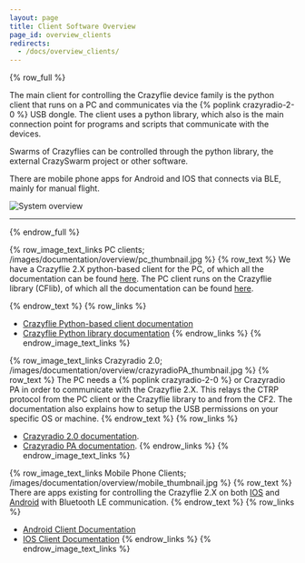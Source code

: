 ```yaml
---
layout: page
title: Client Software Overview
page_id: overview_clients
redirects:
  - /docs/overview_clients/
---
```


{% row_full %}

The main client for controlling the Crazyflie device family is the python client that runs on a PC and communicates via the {% poplink crazyradio-2-0 %} USB dongle. The client uses a python library, which also is the main connection point for programs and scripts that communicate with the devices.

Swarms of Crazyflies can be controlled through the python library, the external CrazySwarm project or other software.

There are mobile phone apps for Android and IOS that connects via BLE, mainly for manual flight.


![System overview](/images/documentation/overview/overview_clientsoftware.jpg)

---

{% endrow_full %}


{% row_image_text_links PC clients; /images/documentation/overview/pc_thumbnail.jpg %}
{% row_text %}
We have a Crazyflie 2.X python-based client for the PC, of which all the documentation can be found [here](/documentation/repository/crazyflie-clients-python/master/). The PC client runs on the Crazyflie library (CFlib), of which all the documentation can be found [here](/documentation/repository/crazyflie-lib-python/master/).

{% endrow_text %}
{% row_links %}
* [Crazyflie Python-based client documentation](/documentation/repository/crazyflie-clients-python/master/)
* [Crazyflie Python library documentation](/documentation/repository/crazyflie-lib-python/master/)
{% endrow_links %}
{% endrow_image_text_links %}


{% row_image_text_links Crazyradio 2.0; /images/documentation/overview/crazyradioPA_thumbnail.jpg %}
{% row_text %}
The PC needs a {% poplink crazyradio-2-0 %} or Crazyradio PA in order to communicate with the Crazyflie 2.X. This relays the CTRP protocol from the PC client or the Crazyflie library to and from the CF2. The documentation also explains how to setup the USB permissions on your specific OS or machine.
{% endrow_text %}
{% row_links %}
* [Crazyradio 2.0 documentation](/documentation/repository/crazyradio2-firmware/main/).
* [Crazyradio PA documentation](/documentation/repository/crazyradio-firmware/master/).
{% endrow_links %}
{% endrow_image_text_links %}


{% row_image_text_links Mobile Phone Clients; /images/documentation/overview/mobile_thumbnail.jpg %}
{% row_text %}
There are apps existing for controlling the Crazyflie 2.X on both [IOS](https://apps.apple.com/us/app/crazyflie-2-0/id946151480) and [Android](https://play.google.com/store/apps/details?id=se.bitcraze.crazyfliecontrol2) with Bluetooth LE communication.
{% endrow_text %}
{% row_links %}
* [Android Client Documentation](/documentation/repository/crazyflie-android-client/master/)
* [IOS Client Documentation](/documentation/repository/crazyflie2-ios-client/master/)
{% endrow_links %}
{% endrow_image_text_links %}

